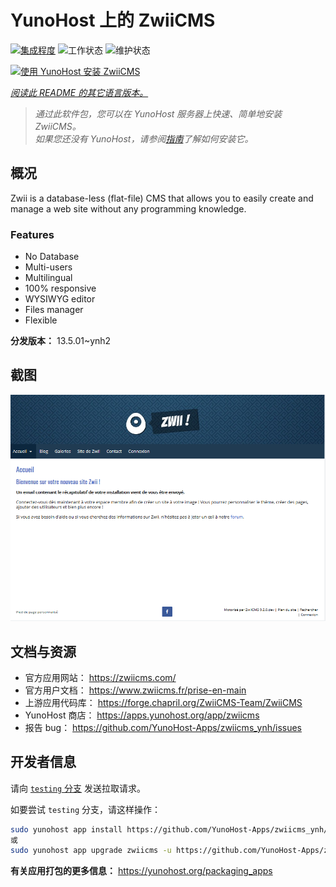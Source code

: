 <!--
注意：此 README 由 <https://github.com/YunoHost/apps/tree/master/tools/readme_generator> 自动生成
请勿手动编辑。
-->

# YunoHost 上的 ZwiiCMS

[![集成程度](https://apps.yunohost.org/badge/integration/zwiicms)](https://ci-apps.yunohost.org/ci/apps/zwiicms/)
![工作状态](https://apps.yunohost.org/badge/state/zwiicms)
![维护状态](https://apps.yunohost.org/badge/maintained/zwiicms)

[![使用 YunoHost 安装 ZwiiCMS](https://install-app.yunohost.org/install-with-yunohost.svg)](https://install-app.yunohost.org/?app=zwiicms)

*[阅读此 README 的其它语言版本。](./ALL_README.md)*

> *通过此软件包，您可以在 YunoHost 服务器上快速、简单地安装 ZwiiCMS。*  
> *如果您还没有 YunoHost，请参阅[指南](https://yunohost.org/install)了解如何安装它。*

## 概况

Zwii is a database-less (flat-file) CMS that allows you to easily create and manage a web site without any programming knowledge.

### Features

- No Database
- Multi-users
- Multilingual
- 100% responsive
- WYSIWYG editor
- Files manager
- Flexible


**分发版本：** 13.5.01~ynh2

## 截图

![ZwiiCMS 的截图](./doc/screenshots/dashboard.png)

## 文档与资源

- 官方应用网站： <https://zwiicms.com/>
- 官方用户文档： <https://www.zwiicms.fr/prise-en-main>
- 上游应用代码库： <https://forge.chapril.org/ZwiiCMS-Team/ZwiiCMS>
- YunoHost 商店： <https://apps.yunohost.org/app/zwiicms>
- 报告 bug： <https://github.com/YunoHost-Apps/zwiicms_ynh/issues>

## 开发者信息

请向 [`testing` 分支](https://github.com/YunoHost-Apps/zwiicms_ynh/tree/testing) 发送拉取请求。

如要尝试 `testing` 分支，请这样操作：

```bash
sudo yunohost app install https://github.com/YunoHost-Apps/zwiicms_ynh/tree/testing --debug
或
sudo yunohost app upgrade zwiicms -u https://github.com/YunoHost-Apps/zwiicms_ynh/tree/testing --debug
```

**有关应用打包的更多信息：** <https://yunohost.org/packaging_apps>
